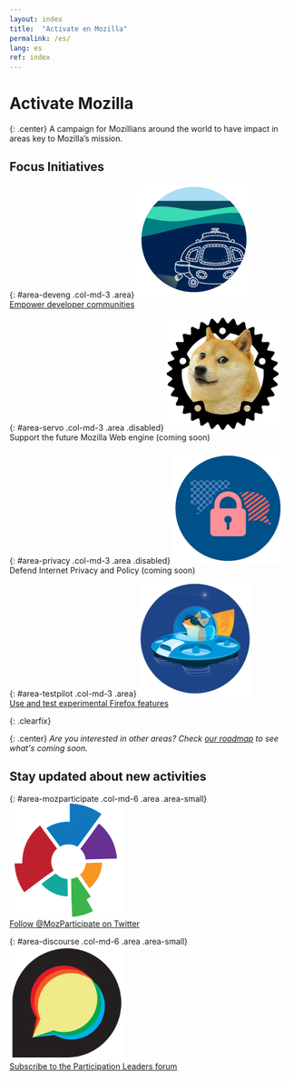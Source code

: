 ```yaml
---
layout: index
title:  "Activate en Mozilla"
permalink: /es/
lang: es
ref: index
---
```


# Activate Mozilla

{: .center}
A campaign for Mozillians around the world to have impact in areas key to Mozilla’s mission.

## Focus Initiatives

{: #area-deveng .col-md-3 .area}
[![image](/asserts/img/development.png)](/es/developer-engagement/)<br>
[Empower developer communities](/es/developer-engagement/)

{: #area-servo .col-md-3 .area .disabled}
![image](/asserts/img/servo.png)<br>
Support the future Mozilla Web engine (coming soon)

{: #area-privacy .col-md-3 .area .disabled}
![image](/asserts/img/privacy.png)<br>
Defend Internet Privacy and Policy (coming soon)

{: #area-testpilot .col-md-3 .area}
[![image](/asserts/img/test-pilot.png)](/es/experiments/)<br>
[Use and test experimental Firefox features](/es/experiments/)

{: .clearfix}
&nbsp;

{: .center}
_Are you interested in other areas? Check [our roadmap](/roadmap/) to see what's coming soon._

## Stay updated about new activities

{: #area-mozparticipate .col-md-6 .area .area-small}
[![image](/asserts/img/participation.png)](https://twitter.com/intent/follow/?screen_name=MozParticipate)<br>
[Follow @MozParticipate on Twitter](https://twitter.com/intent/follow/?screen_name=MozParticipate)

{: #area-discourse .col-md-6 .area .area-small}
[![image](/asserts/img/discourse.png)](https://discourse.mozilla-community.org/c/participation-leaders)<br>
[Subscribe to the Participation Leaders forum](https://discourse.mozilla-community.org/c/participation-leaders)
